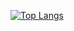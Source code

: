 [![Top Langs](https://github-readme-stats.vercel.app/api/top-langs/?username=vertigoths)](https://github.com/anuraghazra/github-readme-stats)
